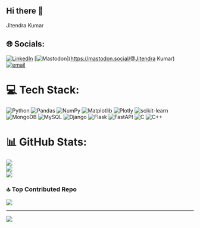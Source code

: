 ## Hi there 👋
Jitendra Kumar

## 🌐 Socials:
[![LinkedIn](https://img.shields.io/badge/LinkedIn-%230077B5.svg?logo=linkedin&logoColor=white)](https://linkedin.com/in/jitendra-kumar-53a2162a3) [![Mastodon](https://img.shields.io/badge/-MASTODON-%232B90D9?logo=mastodon&logoColor=white)](https://mastodon.social/@Jitendra Kumar) [![email](https://img.shields.io/badge/Email-D14836?logo=gmail&logoColor=white)](mailto:jituchoudharyat@gmail.com) 

# 💻 Tech Stack:
![Python](https://img.shields.io/badge/python-3670A0?style=plastic&logo=python&logoColor=ffdd54) ![Pandas](https://img.shields.io/badge/pandas-%23150458.svg?style=plastic&logo=pandas&logoColor=white) ![NumPy](https://img.shields.io/badge/numpy-%23013243.svg?style=plastic&logo=numpy&logoColor=white) ![Matplotlib](https://img.shields.io/badge/Matplotlib-%23ffffff.svg?style=plastic&logo=Matplotlib&logoColor=black) ![Plotly](https://img.shields.io/badge/Plotly-%233F4F75.svg?style=plastic&logo=plotly&logoColor=white) ![scikit-learn](https://img.shields.io/badge/scikit--learn-%23F7931E.svg?style=plastic&logo=scikit-learn&logoColor=white) ![MongoDB](https://img.shields.io/badge/MongoDB-%234ea94b.svg?style=plastic&logo=mongodb&logoColor=white) ![MySQL](https://img.shields.io/badge/mysql-4479A1.svg?style=plastic&logo=mysql&logoColor=white) ![Django](https://img.shields.io/badge/django-%23092E20.svg?style=plastic&logo=django&logoColor=white) ![Flask](https://img.shields.io/badge/flask-%23000.svg?style=plastic&logo=flask&logoColor=white) ![FastAPI](https://img.shields.io/badge/FastAPI-005571?style=plastic&logo=fastapi) ![C](https://img.shields.io/badge/c-%2300599C.svg?style=plastic&logo=c&logoColor=white) ![C++](https://img.shields.io/badge/c++-%2300599C.svg?style=plastic&logo=c%2B%2B&logoColor=white)
# 📊 GitHub Stats:
![](https://github-readme-stats.vercel.app/api?username=jituchoudhary367&theme=dark&hide_border=false&include_all_commits=true&count_private=false)<br/>
![](https://nirzak-streak-stats.vercel.app/?user=jituchoudhary367&theme=dark&hide_border=false)<br/>
![](https://github-readme-stats.vercel.app/api/top-langs/?username=jituchoudhary367&theme=dark&hide_border=false&include_all_commits=true&count_private=false&layout=compact)

### 🔝 Top Contributed Repo
![](https://github-contributor-stats.vercel.app/api?username=jituchoudhary367&limit=5&theme=dark&combine_all_yearly_contributions=true)

---
[![](https://visitcount.itsvg.in/api?id=jituchoudhary367&icon=0&color=0)](https://visitcount.itsvg.in)

<!-- Proudly created with GPRM ( https://gprm.itsvg.in ) -->
